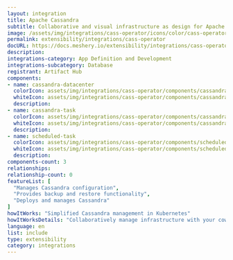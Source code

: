 ```yaml
---
layout: integration
title: Apache Cassandra
subtitle: Collaborative and visual infrastructure as design for Apache Cassandra
image: /assets/img/integrations/cass-operator/icons/color/cass-operator-color.svg
permalink: extensibility/integrations/cass-operator
docURL: https://docs.meshery.io/extensibility/integrations/cass-operator
description: 
integrations-category: App Definition and Development
integrations-subcategory: Database
registrant: Artifact Hub
components: 
- name: cassandra-datacenter
  colorIcon: assets/img/integrations/cass-operator/components/cassandra-datacenter/icons/color/cassandra-datacenter-color.svg
  whiteIcon: assets/img/integrations/cass-operator/components/cassandra-datacenter/icons/white/cassandra-datacenter-white.svg
  description: 
- name: cassandra-task
  colorIcon: assets/img/integrations/cass-operator/components/cassandra-task/icons/color/cassandra-task-color.svg
  whiteIcon: assets/img/integrations/cass-operator/components/cassandra-task/icons/white/cassandra-task-white.svg
  description: 
- name: scheduled-task
  colorIcon: assets/img/integrations/cass-operator/components/scheduled-task/icons/color/scheduled-task-color.svg
  whiteIcon: assets/img/integrations/cass-operator/components/scheduled-task/icons/white/scheduled-task-white.svg
  description: 
components-count: 3
relationships: 
relationship-count: 0
featureList: [
  "Manages Cassandra configuration",
  "Provides backup and restore functionality",
  "Deploys and manages Cassandra"
]
howItWorks: "Simplified Cassandra management in Kubernetes"
howItWorksDetails: "Collaboratively manage infrastructure with your coworkers synchronously sharing the same designs."
language: en
list: include
type: extensibility
category: integrations
---
```


